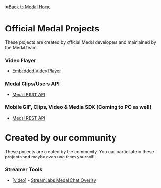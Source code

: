 [⬅️Back to Medal Home](https://medal.tv)

# Official Medal Projects

These projects are created by official Medal developers and maintained by the Medal team.

### Video Player

  * [Embedded Video Player](/player)
  
### Medal Clips/Users API
 
  * [Medal REST API](/api)
  
### Mobile GIF, Clips, Video & Media SDK (Coming to PC as well)
 
  * [Medal REST API](https://megacool.co)
  
# Created by our community

These projects are created by the community. You can particilate in these projects and maybe even use them yourself!
  
### Streamer Tools

  * [[video]](https://www.youtube.com/watch?v=q2mIDQ8BcW4) - [StreamLabs Medal Chat Overlay](https://github.com/camalot/chatbot-medaloverlay)

  


